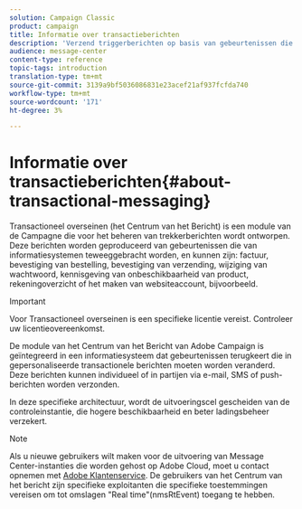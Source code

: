 ```yaml
---
solution: Campaign Classic
product: campaign
title: Informatie over transactieberichten
description: 'Verzend triggerberichten op basis van gebeurtenissen die zijn gegenereerd op basis van informatiesystemen. '
audience: message-center
content-type: reference
topic-tags: introduction
translation-type: tm+mt
source-git-commit: 3139a9bf5036086831e23acef21af937fcfda740
workflow-type: tm+mt
source-wordcount: '171'
ht-degree: 3%

---
```



# Informatie over transactieberichten{#about-transactional-messaging}

Transactioneel overseinen (het Centrum van het Bericht) is een module van de Campagne die voor het beheren van trekkerberichten wordt ontworpen. Deze berichten worden geproduceerd van gebeurtenissen die van informatiesystemen teweeggebracht worden, en kunnen zijn: factuur, bevestiging van bestelling, bevestiging van verzending, wijziging van wachtwoord, kennisgeving van onbeschikbaarheid van product, rekeningoverzicht of het maken van websiteaccount, bijvoorbeeld.

>[!IMPORTANT]
>
>Voor Transactioneel overseinen is een specifieke licentie vereist. Controleer uw licentieovereenkomst.

De module van het Centrum van het Bericht van Adobe Campaign is geïntegreerd in een informatiesysteem dat gebeurtenissen terugkeert die in gepersonaliseerde transactionele berichten moeten worden veranderd. Deze berichten kunnen individueel of in partijen via e-mail, SMS of push-berichten worden verzonden.

In deze specifieke architectuur, wordt de uitvoeringscel gescheiden van de controleinstantie, die hogere beschikbaarheid en beter ladingsbeheer verzekert.

>[!NOTE]
>
>Als u nieuwe gebruikers wilt maken voor de uitvoering van Message Center-instanties die worden gehost op Adobe Cloud, moet u contact opnemen met [Adobe Klantenservice](https://helpx.adobe.com/enterprise/admin-guide.html/enterprise/using/support-for-experience-cloud.ug.html). De gebruikers van het Centrum van het bericht zijn specifieke exploitanten die specifieke toestemmingen vereisen om tot omslagen &quot;Real time&quot;(nmsRtEvent) toegang te hebben.
